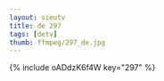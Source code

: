 ```yaml
--- 
layout: sieutv
title: de 297
tags: [detv]
thumb: ffmpeg/297_de.jpg
---
```

{% include oADdzK6f4W key="297" %} 
